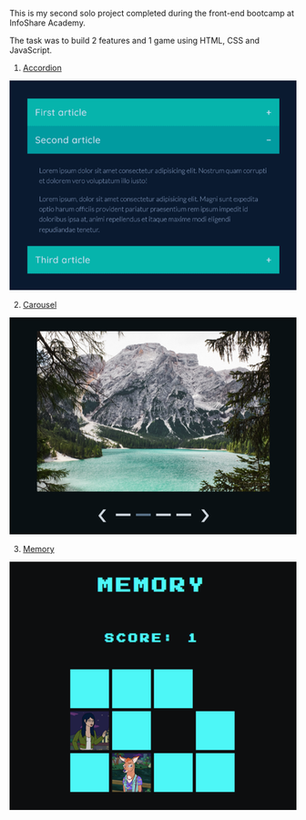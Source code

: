 This is my second solo project completed during the front-end bootcamp at InfoShare Academy.

The task was to build 2 features and 1 game using HTML, CSS and JavaScript.

1. [Accordion](https://double-vee.github.io/bootcamp-project-2/features/accordion/index.html)

<img src="./accordion.png" alt="Accordion">

2. [Carousel](https://double-vee.github.io/bootcamp-project-2/features/carousel/index.html)

<img src="./carousel.png" alt="Carousel">

3. [Memory](https://double-vee.github.io/bootcamp-project-2/games/memory/index.html)

<img src="./memory.png" alt="Memory game">
